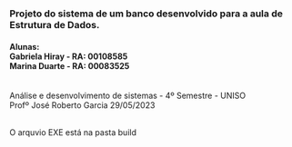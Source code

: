 <h3>Projeto do sistema de um banco desenvolvido para a aula de Estrutura de Dados.</h3>
<h4> Alunas: <br>
Gabriela Hiray - RA: 00108585
<br>Marina Duarte - RA: 00083525 </h4>
<br>Análise e desenvolvimento de sistemas - 4º Semestre - UNISO
<br>Profº José Roberto Garcia
29/05/2023

<br> O arquvio EXE está na pasta build
